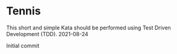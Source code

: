 # Tennis
This short and simple Kata should be performed using Test Driven Development (TDD).
2021-08-24

Initial commit
